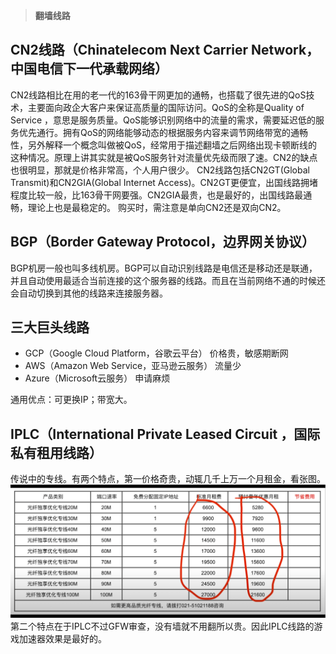 >**翻墙线路**

## CN2线路（Chinatelecom Next Carrier Network，中国电信下一代承载网络）

CN2线路相比在用的老一代的163骨干网更加的通畅，也搭载了很先进的QoS技术，主要面向政企大客户来保证高质量的国际访问。QoS的全称是Quality of Service ，意思是服务质量。QoS能够识别网络中的流量的需求，需要延迟低的服务优先通行。拥有QoS的网络能够动态的根据服务内容来调节网络带宽的通畅性，另外解释一个概念叫做被QoS，经常用于描述翻墙之后网络出现卡顿断线的这种情况。原理上讲其实就是被QoS服务针对流量优先级而限了速。CN2的缺点也很明显，那就是价格非常高，个人用户很少。
CN2线路包括CN2GT(Global Transmit)和CN2GIA(Global Internet Access)。CN2GT更便宜，出国线路拥堵程度比较一般，比163骨干网要强。CN2GIA最贵，也是最好的，出国线路最通畅，理论上也是最稳定的。
购买时，需注意是单向CN2还是双向CN2。

## BGP（Border Gateway Protocol，边界网关协议）

BGP机房一般也叫多线机房。BGP可以自动识别线路是电信还是移动还是联通，并且自动使用最适合当前连接的这个服务器的线路。而且在当前网络不通的时候还会自动切换到其他的线路来连接服务器。

## 三大巨头线路

- GCP（Google Cloud Platform，谷歌云平台）
  价格贵，敏感期断网
- AWS（Amazon Web Service，亚马逊云服务）
  流量少
- Azure（Microsoft云服务）
  申请麻烦

通用优点：可更换IP；带宽大。

## IPLC（International Private Leased Circuit ，国际私有租用线路）

传说中的专线。有两个特点，第一价格奇贵，动辄几千上万一个月租金，看张图。
![avatar](https://github.com/kxswbj/Hardcore-over-the-wall/blob/main/images/3-1.png)
第二个特点在于IPLC不过GFW审查，没有墙就不用翻所以贵。因此IPLC线路的游戏加速器效果是最好的。
